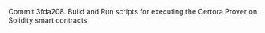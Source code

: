 Commit 3fda208.                    Build and Run scripts for executing the Certora Prover on Solidity smart contracts.